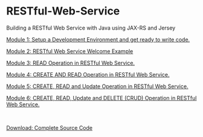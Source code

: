 # RESTful-Web-Service
Building a RESTful Web Service with Java using JAX-RS and Jersey

[Module 1: Setup a Development Environment and get ready to write code.](https://github.com/dineshmadhup/RESTful-Web-Service/wiki/Module--1:-Setup-a-Development-Environment)

[Module 2: RESTful Web Service Welcome Example](https://github.com/dineshmadhup/RESTful-Web-Service/wiki/Module-2:-Jersey-Welcome-Example)

[Module 3: READ Operation in RESTful Web Service.](https://github.com/dineshmadhup/RESTful-Web-Service/wiki/Module-3:-Product-Service-RESTful-Web-Service:-Read-Opeation)

[Module 4: CREATE AND READ Operation in RESTful Web Service.](https://github.com/dineshmadhup/RESTful-Web-Service/wiki/Module-4:-Product-Service-RESTful-Web-Service:-Create-Operation)

[Module 5: CREATE, READ and Update Operation in RESTful Web Service.](https://github.com/dineshmadhup/RESTful-Web-Service/wiki/Module-5:-Product-Service-RESTful-Web-Service:-Update-Operation)

[Module 6: CREATE, READ, Update and DELETE (CRUD) Operation in RESTful Web Service.](https://github.com/dineshmadhup/RESTful-Web-Service/wiki/Module-6:-product-Service-RESTful-Web-Service:-CRUD-Operation)

&nbsp;

[Download: Complete Source Code](https://github.com/dineshmadhup/RESTful-Web-Service)
